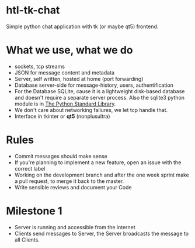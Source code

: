 # htl-tk-chat

Simple python chat application with tk (or maybe qt5) frontend.


# What we use, what we do
- sockets, tcp streams
- JSON for message content and metadata
- Server, self written, hosted at home (port forwarding)
- Database server-side for message-history, users, authentification
- For the Database SQLite, cause it is a lightweight disk-based database and doesn't require a separate server process. Also the sqlite3 python module is in [The Python Standard Library](https://docs.python.org/3/library/).
- We don't care about networking failures, we let tcp handle that.
- Interface in tkinter or **qt5** (nonplusultra)

# Rules
- Commit messages should make sense
- If you're planning to implement a new feature, open an issue with the correct label
- Working on the development branch and after the one week sprint make a pull request, to merge it back to the master.
- Write sensible reviews and document your Code

# Milestone 1
- Server is running and accessible from the internet
- Clients send messages to Server, the Server broadcasts the message to all Clients.
